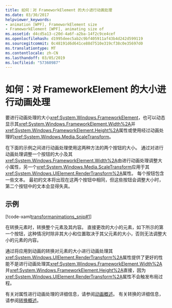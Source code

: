 ```yaml
---
title: 如何：对 FrameworkElement 的大小进行动画处理
ms.date: 03/30/2017
helpviewer_keywords:
- animation [WPF], FrameworkElement size
- FrameworkElement [WPF], animating size of
ms.assetid: d4cd5a13-c20d-4a6f-a2ba-14f2c9ce4cef
ms.openlocfilehash: d1995deec5ab2c9bf405911af43b4d242d599119
ms.sourcegitcommit: 0c48191d6d641ce88d7510e319cf38c0e35697d0
ms.translationtype: MT
ms.contentlocale: zh-CN
ms.lasthandoff: 03/05/2019
ms.locfileid: "57360987"
---
```

# <a name="how-to-animate-the-size-of-a-frameworkelement"></a>如何：对 FrameworkElement 的大小进行动画处理
要进行动画处理的大小<xref:System.Windows.FrameworkElement>，也可以动态显示其<xref:System.Windows.FrameworkElement.Width%2A>并<xref:System.Windows.FrameworkElement.Height%2A>属性或使用经过动画处理的<xref:System.Windows.Media.ScaleTransform>。  
  
 在下面的示例之间进行动画处理使用这两种方法的两个按钮的大小。 通过对进行动画处理调整一个按钮的大小及其<xref:System.Windows.FrameworkElement.Width%2A>由进行动画处理调整大小属性，另一个<xref:System.Windows.Media.ScaleTransform>应用于其<xref:System.Windows.UIElement.RenderTransform%2A>属性。 每个按钮包含一些文本。 最初的文本将出现在这两个按钮中相同，但这些按钮会调整大小时，第二个按钮中的文本会显得失真。  
  
## <a name="example"></a>示例  
 [!code-xaml[transformanimations_snip#1](~/samples/snippets/xaml/VS_Snippets_Wpf/transformanimations_snip/XAML/AnimatingSizeExample.xaml#1)]  
  
 在转换元素时，转换整个元素及其内容。 直接更改的大小的元素，如下所示的第一个按钮，这种情况时除非其大小和位置取决于其父元素的大小，否则无法调整大小的元素的内容。  
  
 通过将应用到动画的转换对元素的大小进行动画处理其<xref:System.Windows.UIElement.RenderTransform%2A>属性提供了更好的性能不是进行动画处理其<xref:System.Windows.FrameworkElement.Width%2A>并<xref:System.Windows.FrameworkElement.Height%2A>直接，因为<xref:System.Windows.UIElement.RenderTransform%2A>属性不会触发布局过程。  
  
 有关对属性进行动画处理的详细信息，请参阅[动画概述](../graphics-multimedia/animation-overview.md)。 有关转换的详细信息，请参阅[转换概述](../graphics-multimedia/transforms-overview.md)。
